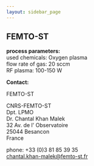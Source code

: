 ```yaml
---
layout: sidebar_page
---
```


## FEMTO-ST

__process parameters:__  		
used chemicals:	Oxygen plasma  
flow rate of gas:	20 sccm  
RF plasma:	100-150 W
<!--break-->
__Contact:__

FEMTO-ST

CNRS-FEMTO-ST  
Dpt. LPMO  
Dr. Chantal Khan Malek  
32 Av. de l' Observatoire  
25044 Besancon  
France

phone: +33 (0)3 81 85 39 35  
chantal.khan-malek@femto-st.fr
